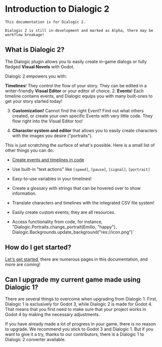 
# Introduction to Dialogic 2

```admonish info
This documentation is for Dialogic 2. 

Dialogic 2 is still in-development and marked as Alpha, there may be workflow breakage!
```

## What is Dialogic 2?

The Dialogic plugin allows you to easily create in-game dialogs or fully fledged **Visual Novels** with Godot. 

Dialogic 2 empowers you with:

**Timelines**! They control the flow of your story. They can be edited in a writer-friendly **Visual Editor** or your editor of choice.
2. **Events**! Each timeline contains events, and Dialogic equips you with many built-ones to get your story started today!

3. **Customization!** Cannot find the right Event? Find out what others created, or create your own specific Events with very little code. They flow right into the Visual Editor too!

4. **Character system and editor** that allows you to easily create characters with the images you desire ("portraits").

This is just scratching the surface of what's possible. 
Here is a small list of other things you can do:


- [Create events and timelines in code](/documentation/creating-timelines-in-code)

- Use built-in "text actions" like `[speed]`, `[pause]`, `[signal]`, `[portrait]`

- Easy-to-use variables in your timelines!

- Create a glossary with strings that can be hovered over to show information.

- Translate characters and timelines with the integrated CSV file system!

- Easily create custom events; they are all resources.

- Access functionality from code, for instance, "Dialogic.Portraits.change_portrait(Emilio, "happy")`, `Dialogic.Backgrounds.update_background("res://icon.png")`

## How do I get started?

[Let's get started](getting-started), there are numerous pages in this documentation, and more are coming!

## Can I upgrade my current game made using Dialogic 1?

There are several things to overcome when upgrading from Dialogic 1. First, Dialogic 1 is exclusively for Godot 3, while Dialogic 2 is made for Godot 4. That means that you first need to make sure that your project works in Godot 4 by making the necessary adjustments.

If you have already made a lot of progress in your game, there is no reason to upgrade. We recommend you stick to Godot 3 and Dialogic 1. But if you want to give it a try, thanks to our contributors, there is a Dialogic 1 to Dialogic 2 converter available.
